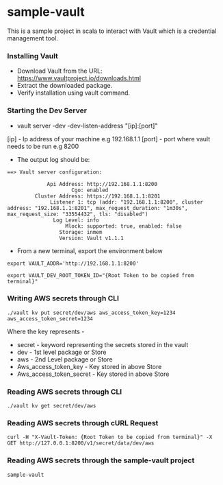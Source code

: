 # sample-vault
This is a sample project in scala to interact with Vault which is a credential management tool.

### Installing Vault

- Download Vault from the URL: https://www.vaultproject.io/downloads.html
- Extract the downloaded package.
- Verify installation using vault command.

### Starting the Dev Server

- vault server -dev -dev-listen-address "[ip]:[port]"

[ip] - Ip address of your machine e.g 192.168.1.1
[port] - port where vault needs to be run e.g 8200
 
- The output log should be:

```
==> Vault server configuration:

             Api Address: http://192.168.1.1:8200
                     Cgo: enabled
         Cluster Address: https://192.168.1.1:8201
              Listener 1: tcp (addr: "192.168.1.1:8200", cluster address: "192.168.1.1:8201", max_request_duration: "1m30s", max_request_size: "33554432", tls: "disabled")
               Log Level: info
                   Mlock: supported: true, enabled: false
                 Storage: inmem
                 Version: Vault v1.1.1
```                 

- From a new terminal, export the environment below

```
export VAULT_ADDR='http://192.168.1.1:8200'

export VAULT_DEV_ROOT_TOKEN_ID="{Root Token to be copied from terminal}"

```

### Writing AWS secrets through CLI

```
./vault kv put secret/dev/aws aws_access_token_key=1234 aws_access_token_secret=1234
```

Where the key represents - 
- secret - keyword representing the secrets stored in the vault
- dev - 1st level package or Store
- aws - 2nd Level package or Store
- Aws_access_token_key - Key stored in above Store
- Aws_access_token_secret - Key stored in above Store

### Reading AWS secrets through CLI

```
./vault kv get secret/dev/aws
```

### Reading AWS secrets through cURL Request

```
curl -H "X-Vault-Token: {Root Token to be copied from terminal}" -X GET http://127.0.0.1:8200/v1/secret/data/dev/aws
```

### Reading AWS secrets through the sample-vault project

```
sample-vault
```
